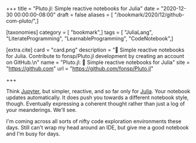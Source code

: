 +++
title = "Pluto.jl: Simple reactive notebooks for Julia"
date = "2020-12-30 00:00:00-08:00"
draft = false
aliases = [ "/bookmark/2020/12/github-com-pluto/",]

[taxonomies]
category = [ "bookmark",]
tags = [ "JuliaLang", "LiterateProgramming", "LearnableProgramming", "CodeNotebook",]

[extra.cite]
card = "card.png"
description = "🎈 Simple reactive notebooks for Julia. Contribute to fonsp/Pluto.jl development by creating an account on GitHub.\n"
name = "Pluto.jl: 🎈 Simple reactive notebooks for Julia"
site = "https://github.com"
url = "https://github.com/fonsp/Pluto.jl"

+++

[Jupyter]: https://jupyter.org/
[Julia]: https://julialang.org/

Think [Jupyter][], but simpler, reactive, and so far only for [Julia][].
Your notebook updates automatically.
It does push you towards a different notebook style, though.
Eventually expressing a coherent thought rather than just a log of your meanderings.
We'll see.

I'm coming across all sorts of nifty code exploration environments these days.
Still can't wrap my head around an IDE, but give me a good notebook and I'm busy for days.